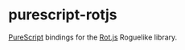 # purescript-rotjs

[PureScript](http://www.purescript.org/) bindings for the [Rot.js](https://github.com/ondras/rot.js) Roguelike library.
